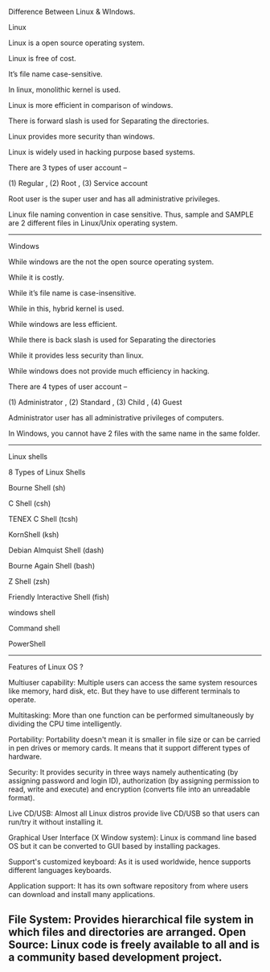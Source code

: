Difference Between Linux & WIndows.

Linux 

Linux is a open source operating system.	

Linux is free of cost.	

It’s file name case-sensitive.

In linux, monolithic kernel is used.

Linux is more efficient in comparison of windows.	

There is forward slash is used for Separating the directories.	

Linux provides more security than windows.	

Linux is widely used in hacking purpose based systems.	

There are 3 types of user account – 

(1) Regular , (2) Root , (3) Service account

Root user is the super user and has all administrative privileges.	

Linux file naming convention in case sensitive. Thus, sample and SAMPLE are 2 different files in Linux/Unix operating system.	

--------------------------------------------------------------------------------------------

Windows

While windows are the not the open source operating system.

While it is costly.

While it’s file name is case-insensitive.

While in this, hybrid kernel is used.

While windows are less efficient.

While there is back slash is used for Separating the directories

While it provides less security than linux.

While windows does not provide much efficiency in hacking.

There are 4 types of user account – 

(1) Administrator , (2) Standard , (3) Child , (4) Guest

Administrator user has all administrative privileges of computers.

In Windows, you cannot have 2 files with the same name in the same folder.

--------------------------------------------------------------------------------------------
Linux shells 

8 Types of Linux Shells

Bourne Shell (sh)

C Shell (csh)

TENEX C Shell (tcsh)

KornShell (ksh)

Debian Almquist Shell (dash)

Bourne Again Shell (bash)

Z Shell (zsh)

Friendly Interactive Shell (fish)

windows shell 

Command shell

PowerShell

---------------------------------------------------------------------------------------------
Features of Linux OS ?

Multiuser capability: Multiple users can access the same system resources like memory, hard disk, etc. But they have to use different terminals to operate.

Multitasking: More than one function can be performed simultaneously by dividing the CPU time intelligently.

Portability: Portability doesn't mean it is smaller in file size or can be carried in pen drives or memory cards. It means that it support different types of hardware.

Security: It provides security in three ways namely authenticating (by assigning password and login ID), authorization (by assigning permission to read, write and execute) and encryption (converts file into an unreadable format).

Live CD/USB: Almost all Linux distros provide live CD/USB so that users can run/try it without installing it.

Graphical User Interface (X Window system): Linux is command line based OS but it can be converted to GUI based by installing packages.

Support's customized keyboard: As it is used worldwide, hence supports different languages keyboards.

Application support: It has its own software repository from where users can download and install many applications.

File System: Provides hierarchical file system in which files and directories are arranged.
Open Source: Linux code is freely available to all and is a community based development project.
---------------------------------------------------------------------------------------------

